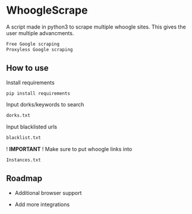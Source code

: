 
# WhoogleScrape

A script made in python3 to scrape multiple whoogle sites. This gives the user multiple advancments.

```bash
Free Google scraping
Proxyless Google scraping
```


## How to use

Install requirements

```bash
pip install requirements
```
Input dorks/keywords to search

```bash
dorks.txt
```
Input blacklisted urls
```bash
blacklist.txt
```

! **IMPORTANT** !
Make sure to put whoogle links into
```bash
Instances.txt
```


## Roadmap

- Additional browser support

- Add more integrations

